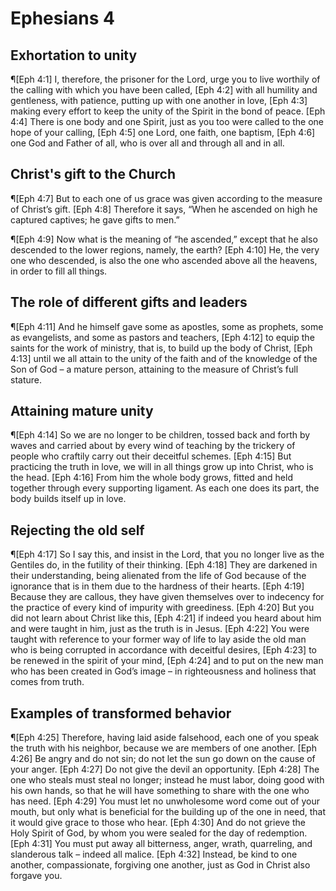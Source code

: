 # Ephesians 4

## Exhortation to unity
¶[Eph 4:1] I, therefore, the prisoner for the Lord, urge you to live worthily of the calling with which you have been called,
[Eph 4:2] with all humility and gentleness, with patience, putting up with one another in love,
[Eph 4:3] making every effort to keep the unity of the Spirit in the bond of peace.
[Eph 4:4] There is one body and one Spirit, just as you too were called to the one hope of your calling,
[Eph 4:5] one Lord, one faith, one baptism,
[Eph 4:6] one God and Father of all, who is over all and through all and in all.

## Christ's gift to the Church
¶[Eph 4:7] But to each one of us grace was given according to the measure of Christ’s gift.
[Eph 4:8] Therefore it says, “When he ascended on high he captured captives; he gave gifts to men.”

¶[Eph 4:9] Now what is the meaning of “he ascended,” except that he also descended to the lower regions, namely, the earth?
[Eph 4:10] He, the very one who descended, is also the one who ascended above all the heavens, in order to fill all things.

## The role of different gifts and leaders
¶[Eph 4:11] And he himself gave some as apostles, some as prophets, some as evangelists, and some as pastors and teachers,
[Eph 4:12] to equip the saints for the work of ministry, that is, to build up the body of Christ,
[Eph 4:13] until we all attain to the unity of the faith and of the knowledge of the Son of God – a mature person, attaining to the measure of Christ’s full stature.

## Attaining mature unity
¶[Eph 4:14] So we are no longer to be children, tossed back and forth by waves and carried about by every wind of teaching by the trickery of people who craftily carry out their deceitful schemes.
[Eph 4:15] But practicing the truth in love, we will in all things grow up into Christ, who is the head.
[Eph 4:16] From him the whole body grows, fitted and held together through every supporting ligament. As each one does its part, the body builds itself up in love.

## Rejecting the old self
¶[Eph 4:17] So I say this, and insist in the Lord, that you no longer live as the Gentiles do, in the futility of their thinking.
[Eph 4:18] They are darkened in their understanding, being alienated from the life of God because of the ignorance that is in them due to the hardness of their hearts.
[Eph 4:19] Because they are callous, they have given themselves over to indecency for the practice of every kind of impurity with greediness.
[Eph 4:20] But you did not learn about Christ like this,
[Eph 4:21] if indeed you heard about him and were taught in him, just as the truth is in Jesus.
[Eph 4:22] You were taught with reference to your former way of life to lay aside the old man who is being corrupted in accordance with deceitful desires,
[Eph 4:23] to be renewed in the spirit of your mind,
[Eph 4:24] and to put on the new man who has been created in God’s image – in righteousness and holiness that comes from truth.

## Examples of transformed behavior
¶[Eph 4:25] Therefore, having laid aside falsehood, each one of you speak the truth with his neighbor, because we are members of one another.
[Eph 4:26] Be angry and do not sin; do not let the sun go down on the cause of your anger.
[Eph 4:27] Do not give the devil an opportunity.
[Eph 4:28] The one who steals must steal no longer; instead he must labor, doing good with his own hands, so that he will have something to share with the one who has need.
[Eph 4:29] You must let no unwholesome word come out of your mouth, but only what is beneficial for the building up of the one in need, that it would give grace to those who hear.
[Eph 4:30] And do not grieve the Holy Spirit of God, by whom you were sealed for the day of redemption.
[Eph 4:31] You must put away all bitterness, anger, wrath, quarreling, and slanderous talk – indeed all malice.
[Eph 4:32] Instead, be kind to one another, compassionate, forgiving one another, just as God in Christ also forgave you.
